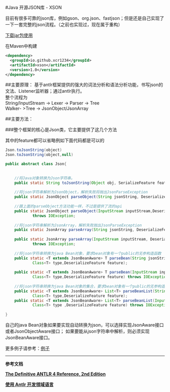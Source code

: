 #Java 开源JSON库 - XSON

目前有很多可靠的json库，例如gson、org.json、fastjson；但是还是自己实现了一下一套完整的json流程。（之前也实现过，现在属于重构）  

[下载jar包使用](https://raw.githubusercontent.com/xcr1234/json/master/lib/json.zip)

在Maven中构建
```xml
<dependency>
  <groupId>io.github.xcr1234</groupId>
  <artifactId>xson</artifactId>
  <version>1.0</version>
</dependency>
```


##主要原理：
基于antlr框架提供的强大的词法分析和语法分析功能，书写json的文法、Listener监听器；通过antlr执行。  
整个流程为  
String/InputStream -> Lexer -> Parser -> Tree  
Walker- >Tree -> JsonObject/JsonArray  

##主要方法：

###整个框架的核心是Json类，它主要提供了这几个方法

其中的feature都可以省略例如下面代码都是可以的
```java
Json.toJsonString(object)
Json.toJsonString(object,null)
```


```java
public abstract class Json{
   
    
    //将Java对象转换为Json字符串。
    public static String toJsonString(Object obj, SerializeFeature feature);
    
    //将json字符串解析为JsonObject，解析失败将抛出JsonParseException
    public static JsonObject parseObject(String jsonString, DeserializeFeature feature);
    
    //跟上面的parseObject方法功能一样，不过是提供了流的api
    public static JsonObject parseObject(InputStream inputStream,DeserializeFeature feature) 
            throws IOException;
    
    //将json字符串解析为JsonArray，解析失败抛出JsonParseException
    public static JsonArray parseArray(String jsonString, DeserializeFeature feature);
    
    public static JsonArray parseArray(InputStream inputStream, DeserializeFeature feature) 
            throws IOException;
    
    //将json字符串转换为java Bean对象，要求bean对象有一个public的无参构造函数
    public static <T extends JsonBeanAware> T parseBean(String jsonString,
            Class<T> type,DeserializeFeature feature);
            
    public static <T extends JsonBeanAware> T parseBean(InputStream inputStream,
            Class<T> type,DeserializeFeature feature) throws IOException ;
    
    //将json字符串转换为java Bean对象的集合，要求bean对象有一个public的无参构造函数；返回的是一个ArrayList
    public static <T extends JsonBeanAware> List<T> parseBeanList(String jsonString,
            Class<T> type,DeserializeFeature feature);
    public static <T extends JsonBeanAware> List<T> parseBeanList(InputStream inputStream,
            Class<T> type ,DeserializeFeature feature) throws IOException;
    
}
```


自己的java Bean对象如果要实现自动转换为json，可以选择实现JsonAware接口或者JsonObjectAware接口；
如果要能从json字符串中解析，则必须实现JsonBeanAware接口。

更多例子请参考：[例子](src/test/java/com/xson)


---
**参考文档**

[**The Definitive ANTLR 4 Reference, 2nd Edition**](http://www.java1234.com/a/javabook/javabase/2015/0923/4973.html)  

[**使用 Antlr 开发领域语言**](http://www.ibm.com/developerworks/cn/java/j-lo-antlr/)